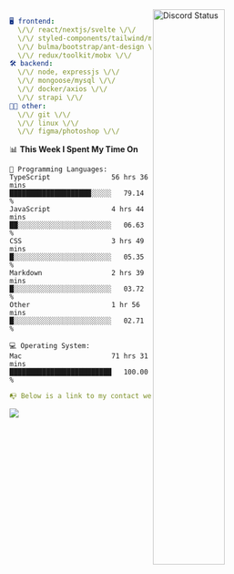 
<a href="https://discord.com/users/279302975371870218" target="_blank">
    <img width="50%" align="right" alt="Discord Status" src="https://lanyard.cnrad.dev/api/279302975371870218?bg=161B22&borderRadius=5px%205px%200%200&hideTimestamp=true&idleMessage=Just%20chillin%27%20at%20the%20moment&animated=true">
</a>

```yaml
🖥️ frontend: 
  \/\/ react/nextjs/svelte \/\/
  \/\/ styled-components/tailwind/mui/
  \/\/ bulma/bootstrap/ant-design \/\/
  \/\/ redux/toolkit/mobx \/\/
🛠 backend: 
  \/\/ node, expressjs \/\/
  \/\/ mongoose/mysql \/\/
  \/\/ docker/axios \/\/
  \/\/ strapi \/\/
👨‍💻 other: 
  \/\/ git \/\/ 
  \/\/ linux \/\/
  \/\/ figma/photoshop \/\/
```
<!--START_SECTION:waka-->
📊 **This Week I Spent My Time On** 

```text
💬 Programming Languages: 
TypeScript               56 hrs 36 mins      ████████████████████░░░░░   79.14 % 
JavaScript               4 hrs 44 mins       ██░░░░░░░░░░░░░░░░░░░░░░░   06.63 % 
CSS                      3 hrs 49 mins       █░░░░░░░░░░░░░░░░░░░░░░░░   05.35 % 
Markdown                 2 hrs 39 mins       █░░░░░░░░░░░░░░░░░░░░░░░░   03.72 % 
Other                    1 hr 56 mins        █░░░░░░░░░░░░░░░░░░░░░░░░   02.71 % 

💻 Operating System: 
Mac                      71 hrs 31 mins      █████████████████████████   100.00 % 
```


<!--END_SECTION:waka-->
```yaml
📭 Below is a link to my contact website 
```
<a href="https://mxns.xyz" target="_black"> <img src="https://img.shields.io/badge/website-161B22?style=for-the-badge&logo=About.me&logoColor=white"></img> <a/>
